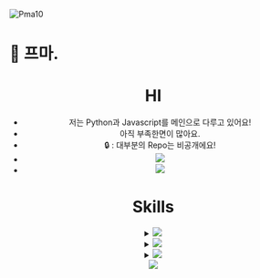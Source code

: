 
<p align="left"> <img src="https://komarev.com/ghpvc/?username=Pma10&label=Profile%20views&color=0e75b6&style=flat" alt="Pma10" /> </p>

<!--
**Pma10/Pma10** is a ✨ _special_ ✨ repository because its `README.md` (this file) appears on your GitHub profile.

Here are some ideas to get you started:

- 🔭 I’m currently working on ...
- 🌱 I’m currently learning ...
- 👯 I’m looking to collaborate on ...
- 🤔 I’m looking for help with ...
- 💬 Ask me about ...
- 📫 How to reach me: ...
- 😄 Pronouns: ...
- ⚡ Fun fact: ...
-->
# 👋 프마.
<div align=center>
  <h1>HI</h1>
    <ul>
        <li>저는 Python과 Javascript를 메인으로 다루고 있어요!</li>
        <li>아직 부족한면이 많아요.</li>
        <li>🔒 : 대부분의 Repo는 비공개에요!</li>
        <li><a href="https://koreanbots.dev/bots/1206535811181318225">
            <img src="https://img.shields.io/badge/Chez-34D058?style=for-the-badge&logo=Chez&logoColor=white" />
        </a></li>
        <li><a href="https://profile.codersrank.io/user/pma10">
            <img src="https://img.shields.io/badge/CodersRank-4285F4?style=for-the-badge&logo=CodersRank&logoColor=white" /></li>
        </a>
    </ul>
</div>
<div align=center>
  <h1>Skills</h1>
  <details>
    <summary>
      <img src="https://img.shields.io/badge/Python-3776AB?style=for-the-badge&logo=python&logoColor=white" />  
    </summary>
    <img src="https://img.shields.io/badge/Flask-000000?style=for-the-badge&logo=flask&logoColor=white" />
    <img src="https://img.shields.io/badge/SQLite-07405E?style=for-the-badge&logo=sqlite&logoColor=white" />
    <img src="https://img.shields.io/badge/MongoDB-4EA94B?style=for-the-badge&logo=mongodb&logoColor=white" />
    <img src="https://img.shields.io/badge/FastAPI-005571?style=for-the-badge&logo=fastapi&logoColor=green" />
    <img src="https://img.shields.io/badge/Discord.py-7289DA?style=for-the-badge&logo=discord" />
  </details>
  </details>
  <details>
    <summary>
      <img src="https://img.shields.io/badge/javascript-F7DF1E.svg?style=for-the-badge&logo=javascript&logoColor=20232a" />
    </summary>
    <img src="https://img.shields.io/badge/Svelte-4A4A55?style=for-the-badge&logo=svelte&logoColor=FF3E00" />
  </details>
  <details>
    <summary>
      <img src="https://img.shields.io/badge/Java-ED8B00?style=for-the-badge&logo=openjdk&logoColor=white" />
    </summary>
    <img src="https://img.shields.io/badge/Minecraft-62B47A?style=for-the-badge&logo=minecraft&logoColor=white" />
  <details>
    <summary>
      <img src="https://img.shields.io/badge/Web-4285F4?style=for-the-badge&logo=web" />  
    </summary>
    <img src="https://img.shields.io/badge/HTML5-E34F26?style=for-the-badge&logo=html5&logoColor=white" />
    <img src="https://img.shields.io/badge/CSS3-1572B6?style=for-the-badge&logo=css3&logoColor=white" />  
    <img src="https://img.shields.io/badge/Bootstrap-563D7C?style=for-the-badge&logo=bootstrap&logoColor=white" />
  </details>
</div>

<div align = "center"> 
  <a href="https://github.com/anuraghazra/github-readme-stats"> <img align="center" src="https://github-readme-stats.vercel.app/api/top-langs?username=Pma10&layout=compact&langs_count=10&title_color=ffffff&text_color=ffffff&hide_border=False" /> </a> </div>
